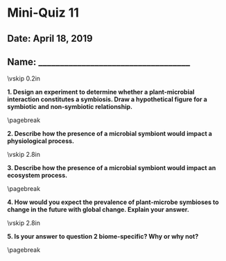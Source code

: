 # Mini-Quiz 11
## Date: April 18, 2019

## Name: ___________________________________

\vskip 0.2in

**1. Design an experiment to determine whether a plant-microbial interaction constitutes a symbiosis.
Draw a hypothetical figure for a symbiotic and non-symbiotic relationship.**

\pagebreak

**2. Describe how the presence of a microbial symbiont would impact a physiological process.**

\vskip 2.8in

**3. Describe how the presence of a microbial symbiont would impact an ecosystem process.**

\pagebreak

**4. How would you expect the prevalence of plant-microbe symbioses to change in the future with global change.
Explain your answer.**

\vskip 2.8in

**5. Is your answer to question 2 biome-specific? Why or why not?**

\pagebreak


